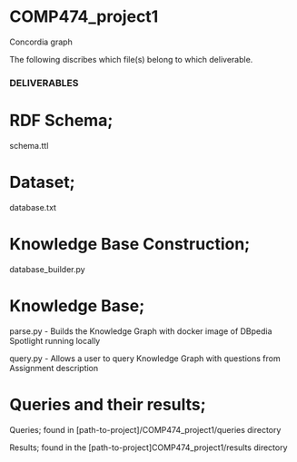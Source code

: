 # COMP474_project1
Concordia graph

The following discribes which file(s) belong to which deliverable.

### DELIVERABLES ###

# RDF Schema;
schema.ttl

# Dataset;
database.txt

# Knowledge Base Construction;
database_builder.py

# Knowledge Base;
parse.py - Builds the Knowledge Graph with docker image of DBpedia Spotlight running locally

query.py - Allows a user to query Knowledge Graph with questions from Assignment description

# Queries and their results;
Queries; found in [path-to-project]/COMP474_project1/queries directory

Results; found in the [path-to-project]COMP474_project1/results directory


